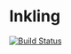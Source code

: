 Inkling
======

[![Build Status](https://travis-ci.org/ljleppan/Inkling.svg?branch=master)](https://travis-ci.org/ljleppan/Inkling)
